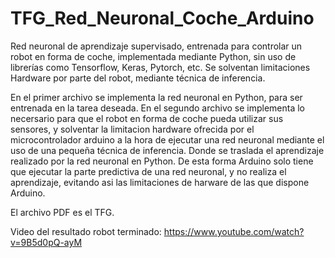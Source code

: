 # TFG_Red_Neuronal_Coche_Arduino
Red neuronal de aprendizaje supervisado, entrenada para controlar un robot en forma de coche, implementada mediante Python, sin uso de librerías como Tensorflow, Keras, Pytorch, etc. Se solventan limitaciones Hardware por parte del robot, mediante técnica de inferencia.

En el primer archivo se implementa la red neuronal en Python, para ser entrenada en la tarea deseada.
En el segundo archivo se implementa lo necersario para que el robot en forma de coche pueda utilizar sus sensores, y solventar la limitacion hardware ofrecida por el microcontrolador arduino a la hora de ejecutar una red neuronal mediante el uso de una pequeña técnica de inferencia. Donde se traslada el aprendizaje realizado por la red neuronal en Python. De esta forma Arduino solo tiene que ejecutar la parte predictiva de una red neuronal, y no realiza el aprendizaje, evitando asi las limitaciones de harware de las que dispone Arduino.

El archivo PDF es el TFG.

Video del resultado robot terminado: https://www.youtube.com/watch?v=9B5d0pQ-ayM

